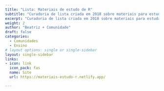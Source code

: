```yaml
---
title: "Lista: Materiais de estudo de R"
subtitle: "Curadoria de lista criada em 2018 sobre materiais para estudar R. "
excerpt: "Curadoria de lista criada em 2018 sobre materiais para estudar R. Imagem por https://twitter.com/allison_horst"
weight: 2
author: "Beatriz + Comunidade"
draft: false
categories:
  - Comunidades
  - Ensino
# layout options: single or single-sidebar
layout: single-sidebar
links:
- icon: link
  icon_pack: fas
  name: Site
  url: https://materiais-estudo-r.netlify.app/

---
```


